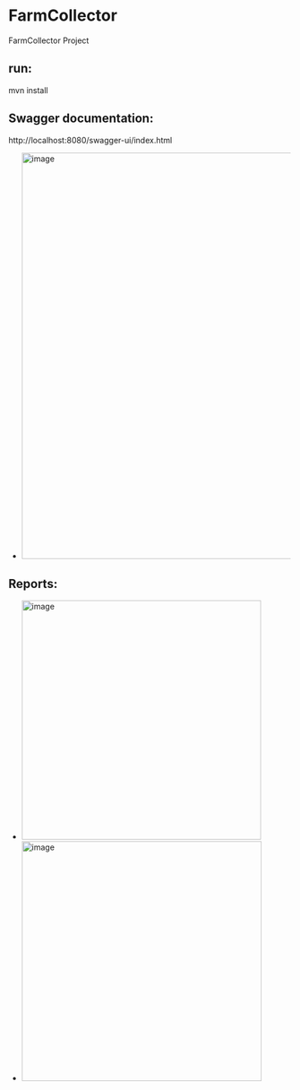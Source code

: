 # FarmCollector
FarmCollector Project

## run:
mvn install

## Swagger documentation:
http://localhost:8080/swagger-ui/index.html

- <img width="725" alt="image" src="https://github.com/edpereira/farmCollector/assets/14771063/1c308de6-4d90-42d0-a948-603e934e4d2c">

## Reports:

- <img width="427" alt="image" src="https://github.com/edpereira/farmCollector/assets/14771063/05e7e084-0540-4ca0-91c8-0815eb4c05f2">

- <img width="428" alt="image" src="https://github.com/edpereira/farmCollector/assets/14771063/14755f53-4798-450f-9877-7a99d8953b10">
